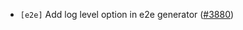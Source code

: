 - `[e2e]` Add log level option in e2e generator
  ([\#3880](https://github.com/cometbft/cometbft/issues/3880))
